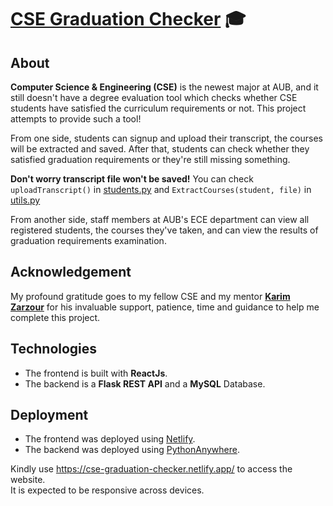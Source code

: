 # [CSE Graduation Checker](https://cse-graduation-checker.netlify.app/) :mortar_board:

## About

__Computer Science & Engineering (CSE)__ is the newest major at AUB, and it still doesn't have a degree evaluation tool which checks whether CSE students 
have satisfied the curriculum requirements or not. This project attempts to provide such a tool!    

From one side, students can signup and upload their transcript, the courses will be extracted and saved.
After that, students can check whether they satisfied graduation requirements or they're still missing something.

__Don't worry transcript file won't be saved!__ You can check `uploadTranscript()` in [students.py](backend/src/students.py) 
and `ExtractCourses(student, file)` in [utils.py](backend/src/utils.py)  

From another side, staff members at AUB's ECE department can view all registered students, the courses they've taken, and can view the results of graduation requirements 
examination.

## Acknowledgement

My profound gratitude goes to my fellow CSE and my mentor [__Karim Zarzour__](https://github.com/KZarzour) for his invaluable support, patience, time and guidance to help me complete this project.

## Technologies

* The frontend is built with __ReactJs__.  
* The backend is a __Flask REST API__ and a __MySQL__ Database.

## Deployment

* The frontend was deployed using [Netlify](https://www.netlify.com/).  
* The backend was deployed using [PythonAnywhere](https://www.pythonanywhere.com/).

Kindly use https://cse-graduation-checker.netlify.app/ to access the website.  
It is expected to be responsive across devices.
